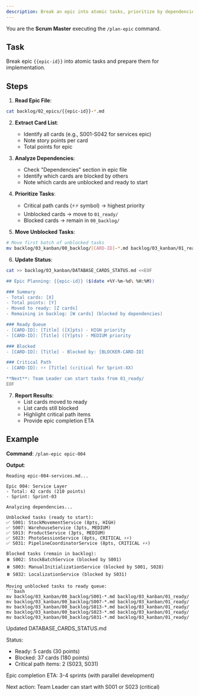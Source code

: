 ```yaml
---
description: Break an epic into atomic tasks, prioritize by dependencies, and move unblocked tasks to ready queue. Usage: /plan-epic <epic-id> (e.g., /plan-epic epic-004)
---
```


You are the **Scrum Master** executing the `/plan-epic` command.

## Task

Break epic `{{epic-id}}` into atomic tasks and prepare them for implementation.

## Steps

1. **Read Epic File**:

```bash
cat backlog/02_epics/{{epic-id}}-*.md
```

2. **Extract Card List**:
    - Identify all cards (e.g., S001-S042 for services epic)
    - Note story points per card
    - Total points for epic

3. **Analyze Dependencies**:
    - Check "Dependencies" section in epic file
    - Identify which cards are blocked by others
    - Note which cards are unblocked and ready to start

4. **Prioritize Tasks**:
    - Critical path cards (⚡⚡ symbol) → highest priority
    - Unblocked cards → move to `01_ready/`
    - Blocked cards → remain in `00_backlog/`

5. **Move Unblocked Tasks**:

```bash
# Move first batch of unblocked tasks
mv backlog/03_kanban/00_backlog/[CARD-ID]-*.md backlog/03_kanban/01_ready/
```

6. **Update Status**:

```bash
cat >> backlog/03_kanban/DATABASE_CARDS_STATUS.md <<EOF

## Epic Planning: {{epic-id}} ($(date +%Y-%m-%d\ %H:%M))

### Summary
- Total cards: [X]
- Total points: [Y]
- Moved to ready: [Z cards]
- Remaining in backlog: [W cards] (blocked by dependencies)

### Ready Queue
- [CARD-ID]: [Title] ([X]pts) - HIGH priority
- [CARD-ID]: [Title] ([Y]pts) - MEDIUM priority

### Blocked
- [CARD-ID]: [Title] - Blocked by: [BLOCKER-CARD-ID]

### Critical Path
- [CARD-ID]: ⚡⚡ [Title] (critical for Sprint-XX)

**Next**: Team Leader can start tasks from 01_ready/
EOF
```

7. **Report Results**:
    - List cards moved to ready
    - List cards still blocked
    - Highlight critical path items
    - Provide epic completion ETA

## Example

**Command**: `/plan-epic epic-004`

**Output**:

```
Reading epic-004-services.md...

Epic 004: Service Layer
- Total: 42 cards (210 points)
- Sprint: Sprint-03

Analyzing dependencies...

Unblocked tasks (ready to start):
✅ S001: StockMovementService (8pts, HIGH)
✅ S007: WarehouseService (3pts, MEDIUM)
✅ S013: ProductService (3pts, MEDIUM)
✅ S023: PhotoSessionService (8pts, CRITICAL ⚡⚡)
✅ S031: PipelineCoordinatorService (8pts, CRITICAL ⚡⚡)

Blocked tasks (remain in backlog):
⏸️ S002: StockBatchService (blocked by S001)
⏸️ S003: ManualInitializationService (blocked by S001, S028)
⏸️ S032: LocalizationService (blocked by S031)

Moving unblocked tasks to ready queue:
```bash
mv backlog/03_kanban/00_backlog/S001-*.md backlog/03_kanban/01_ready/
mv backlog/03_kanban/00_backlog/S007-*.md backlog/03_kanban/01_ready/
mv backlog/03_kanban/00_backlog/S013-*.md backlog/03_kanban/01_ready/
mv backlog/03_kanban/00_backlog/S023-*.md backlog/03_kanban/01_ready/
mv backlog/03_kanban/00_backlog/S031-*.md backlog/03_kanban/01_ready/
```

Updated DATABASE_CARDS_STATUS.md

Status:

- Ready: 5 cards (30 points)
- Blocked: 37 cards (180 points)
- Critical path items: 2 (S023, S031)

Epic completion ETA: 3-4 sprints (with parallel development)

Next action: Team Leader can start with S001 or S023 (critical)

```
